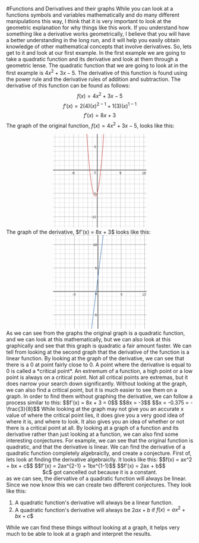 #Functions and Derivatives and their graphs
While you can look at a functions symbols and variables mathematically and do many different manipulations this way, I think that it is very important to look at the geometric explanation for why things like this work. If you understand how something like a derivative works geometrically, I believe that you will have a better understanding in the long run, and it will help you easily obtain knowledge of other mathematical concepts that involve derivatives. So, lets get to it and look at our first example. In the first example we are going to take a quadratic function and its derivative and look at them through a geometric lense. The quadratic function that we are going to look at in the first example is $4x^2 + 3x -5$. The derivative of this function is found using the power rule and the derivative rules of addition and subtraction. The derivative of this function can be found as follows:
$$f(x) = 4x^2 + 3x - 5$$
$$f'(x) = 2(4)(x)^{2-1} + 1(3)(x)^{1-1}$$
$$f'(x) = 8x + 3$$
The graph of the original function, $f(x) = 4x^2 + 3x - 5$, looks like this:
<center>
<img src="../images/graph2.png" style="width:50%;height:50%;"/>
</center>
The graph of the derivative, $f'(x) = 8x + 3$ looks like this:
<center>
<img src="../images/graph3.png" style="width:50%;height:50%;"/>
</center>
As we can see from the graphs the original graph is a quadratic function, and we can look at this mathematically, but we can also look at this graphically and see that this graph is quadratic a fair amount faster. We can tell from looking at the second graph that the derivative of the function is a linear function. By looking at the graph of the derivative, we can see that there is a 0 at point fairly close to 0. A point where the derivative is equal to 0 is called a *critical point*. An extremum of a function, a high point or a low point is always on a critical point. Not all critical points are extremas, but it does narrow your search down significantly. Without looking at the graph, we can also find a critical point, but it is much easier to see them on a graph. In order to find them without graphing the derivative, we can follow a process similar to this:
$$f'(x) = 8x + 3 = 0$$
$$8x = -3$$
$$x = -0.375 = -\frac{3}{8}$$
While looking at the graph may not give you an accurate x value of where the critical point lies, it does give you a very good idea of where it is, and where to look. It also gives you an idea of whether or not there is a critical point at all. By looking at a graph of a function and its derivative rather than just looking at a function, we can also find some interesting conjectures. For example, we can see that the original function is quadratic, and that the derivative is linear. We can find the derivative of a quadratic function completely algebraiclly, and create a conjecture. First of, lets look at finding the derivative algebraiclly. It looks like this:
$$f(x) = ax^2 + bx + c$$
$$f'(x) = 2ax^{2-1} + 1bx^{1-1}$$
$$f'(x) = 2ax + b$$
<center>
$c$ got cancelled out because it is a constant.
</center>
as we can see, the diervative of a quadratic function will always be linear. Since we now know this we can create two different conjectures. They look like this:

1. A quadratic function's derivative will always be a linear function.
2. A quadratic function's derivative will always be $2ax + b$ if $f(x) = ax^2 + bx + c$$

While we can find these things without looking at a graph, it helps very much to be able to look at a graph and interpret the results.
